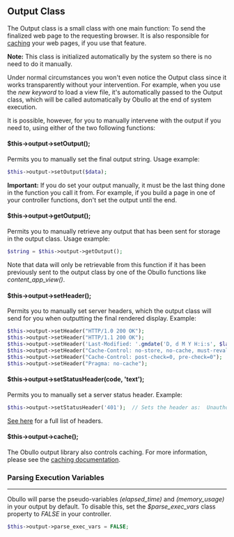 ## Output Class

The Output class is a small class with one main function: To send the finalized web page to the requesting browser. It is also responsible for [caching](/docs/advanced/#caching-and-compression) your web pages, if you use that feature.

**Note:** This class is initialized automatically by the system so there is no need to do it manually.

Under normal circumstances you won't even notice the Output class since it works transparently without your intervention. For example, when you use the <dfn>new keyword</dfn> to load a view file, it's automatically passed to the Output class, which will be called automatically by Obullo at the end of system execution.

It is possible, however, for you to manually intervene with the output if you need to, using either of the two following functions:

#### $this->output->setOutput();

Permits you to manually set the final output string. Usage example:

```php
$this->output->setOutput($data);
```

**Important:** If you do set your output manually, it must be the last thing done in the function you call it from. For example, if you build a page in one of your controller functions, don't set the output until the end.

#### $this->output->getOutput();

Permits you to manually retrieve any output that has been sent for storage in the output class. Usage example:

```php
$string = $this->output->getOutput();
```

Note that data will only be retrievable from this function if it has been previously sent to the output class by one of the Obullo functions like <var>content_app_view()</var>.

#### $this->output->setHeader();

Permits you to manually set server headers, which the output class will send for you when outputting the final rendered display. Example:

```php
$this->output->setHeader("HTTP/1.0 200 OK");
$this->output->setHeader("HTTP/1.1 200 OK");
$this->output->setHeader('Last-Modified: '.gmdate('D, d M Y H:i:s', $last_update).' GMT');
$this->output->setHeader("Cache-Control: no-store, no-cache, must-revalidate");
$this->output->setHeader("Cache-Control: post-check=0, pre-check=0");
$this->output->setHeader("Pragma: no-cache"); 
```

#### $this->output->setStatusHeader(code, 'text');

Permits you to manually set a server status header. Example:

```php
$this->output->setStatusHeader('401');  // Sets the header as:  Unauthorized
```

[See here]("http://www.w3.org/Protocols/rfc2616/rfc2616-sec10.html") for a full list of headers.

#### $this->output->cache();

The Obullo output library also controls caching. For more information, please see the [caching documentation](/docs/advanced/#caching-and-compression).

### Parsing Execution Variables

------

Obullo will parse the pseudo-variables <var>(elapsed_time)</var> and <var>(memory_usage)</var> in your output by default. To disable this, set the <var>$parse_exec_vars</var> class property to <var>FALSE</var> in your controller. 

```php
$this->output->parse_exec_vars = FALSE; 
```